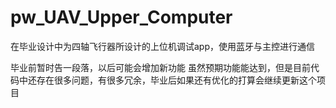 # pw_UAV_Upper_Computer
在毕业设计中为四轴飞行器所设计的上位机调试app，使用蓝牙与主控进行通信

毕业前暂时告一段落，以后可能会增加新功能
虽然预期功能能达到，但是目前代码中还存在很多问题，有很多冗余，毕业后如果还有优化的打算会继续更新这个项目
